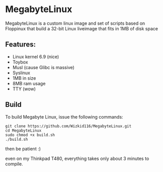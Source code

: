 # MegabyteLinux
MegabyteLinux is a custom linux image and set of scripts based on Floppinux that build a 32-bit Linux liveimage that fits in 1MB of disk space

## Features:

* Linux kernel 6.9 (nice)
* Toybox
* Musl (cause Glibc is massive)
* Syslinux
* 1MB in size
* 8MB ram usage
* TTY (wow)

## Build

To build Megabyte Linux, issue the following commands:
```
git clone https://github.com/Wizkid116/MegabyteLinux.git
cd MegabyteLinux
sudo chmod +x build.sh
./build.sh
```
then be patient :)

even on my Thinkpad T480, everything takes only about 3 minutes to compile. 
